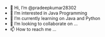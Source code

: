 - 👋 Hi, I’m @pradeepkumar28302
- 👀 I’m interested in Java Programming
- 🌱 I’m currently learning on Java and Python
- 💞️ I’m looking to collaborate on ...
- 📫 How to reach me ...

<!---
pradeepkumar28302/pradeepkumar28302 is a ✨ special ✨ repository because its `README.md` (this file) appears on your GitHub profile.
You can click the Preview link to take a look at your changes.
--->
